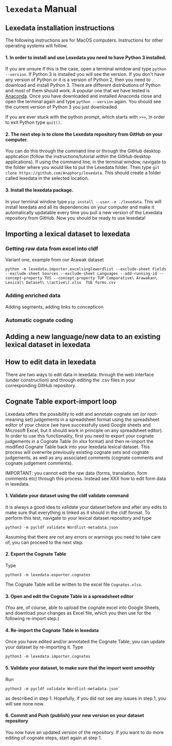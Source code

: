 # `lexedata` Manual

## Lexedata installation instructions

The following instructions are for MacOS computers. Instructions for other operating systems will follow.

#### 1. In order to install and use Lexedata you need to have Python 3 installed.

If you are unsure if this is the case, open a terminal window and type `python
--version`. If Python 3 is installed you will see the version. If you don't have
any version of Python or it is a version of Python 2, then you need to download
and install Python 3. There are different distributions of Python and most of
them should work. A popular one that we have tested is
[Anaconda](https://www.anaconda.com/products/individual). Once you have
downloaded and installed Anaconda close and open the terminal again and type
`python --version` again. You should see the current version of Python 3 you
just downloaded.

If you are ever stuck with the python prompt, which starts with `>>>`, in
order to exit Python type `quit()`.

#### 2. The next step is to clone the Lexedata repository from GitHub on your computer.
You can do this through the command line or through the GitHub desktop
application (follow the instructions/tutorial within the GitHub desktop
applications). If using the command line, in the terminal window, navigate to
the folder where you would like to put the Lexedata folder. Then type `git clone
https://github.com/Anaphory/lexedata`. This should create a folder called
lexedata in the selected location.

#### 3. Install the lexedata package.
In your terminal window type `pip install --user -e ./lexedata`. This will
install lexedata and all its dependencies on your computer and make it
automatically updatable every time you pull a new version of the Lexedata
repository from GitHub. Now you should be ready to use lexedata!

## Importing a lexical dataset to lexedata

### Getting raw data from excel into cldf
Variant one, example from our Arawak dataset
```
python -m lexedata.importer.excelsinglewordlist --exclude-sheet Fields --exclude-sheet Sources --exclude-sheet Languages --add-running-id --concept-property TUS --concept-property TUP Comparative\ Arawakan\ Lexical\ Dataset\ \(active\).xlsx  TUE forms.csv
```
### Adding enriched data
Adding segments, adding links to concepticon

### Automatic cognate coding

## Adding a new language/new data to an existing lexical dataset in lexedata

## How to edit data in lexedata

There are two ways to edit data in lexedata: through the web interface (under
construction) and through editing the .csv files in your corresponding GitHub
repository.

## Cognate Table export-import loop

Lexedata offers the possibility to edit and annotate cognate set (or
root-meaning set) judgements in a spreadsheet format using the spreadsheet
editor of your choice (we have successfully used Google sheets and Microsoft
Excel, but it should work in principle on any spreadsheet editor). In order to
use this functionality, first you need to export your cognate judgements in a
Cognate Table (in xlsx format) and then re-import the modified Cognate Table
back into your lexedata lexical dataset. This process will overwrite previously
existing cognate sets and cognate judgements, as well as any associated comments
(cognate comments and cognate judgement comments).

IMPORTANT: you cannot edit the raw data (forms, translation, form comments etc)
through this process. Instead see XXX how to edit form data in lexedata.

#### 1. Validate your dataset using the cldf validate command
It is always a good idea to validate your dataset before and after any edits to make sure that everything is linked as it should in the cldf format.
To perform this test, navigate to your lexical dataset repository and type
```
python3 -m pycldf validate Wordlist-metadata.json
```
Assuming that there are not any errors or warnings you need to take care of, you can proceed to the next step.

#### 2. Export the Cognate Table
Type 
```
python3 -m lexedata.exporter.cognates
```
The Cognate Table will be written to the excel file `Cognates.xlsx`.

#### 3. Open and edit the Cognate Table in a spreadsheet editor
(You are, of course, able to upload the cognate excel into Google Sheets, and
download your changes as Excel file, which you then use for the following
re-import step.)

#### 4. Re-import the Cognate Table in lexedata
Once you have edited and/or annotated the Cognate Table, you can update your dataset by re-importing it. Type
```
python3 -m lexedata.importer.cognates
```

#### 5. Validate your dataset, to make sure that the import went smoothly
Run
```
python3 -m pycldf validate Wordlist-metadata.json`
```
as described in step 1. Hopefully, if you did not see any issues in step 1, you will see none now.

#### 6. Commit and Push (publish) your new version on your dataset repository
You now have an updated version of the repository. If you want to do more
editing of cognate steps, start again at step 1.
